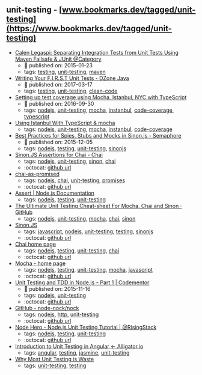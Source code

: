 unit-testing - [www.bookmarks.dev/tagged/unit-testing](https://www.bookmarks.dev/tagged/unit-testing)
---
* [Calen Legaspi: Separating Integration Tests from Unit Tests Using Maven Failsafe & JUnit @Category](http://calenlegaspi.blogspot.ch/2015/01/separating-integration-tests-from-unit.html)
    * :calendar: published on: 2015-01-23
    * tags: [testing](../tagged/testing.md), [unit-testing](../tagged/unit-testing.md), [maven](../tagged/maven.md)
* [Writing Your F.I.R.S.T Unit Tests - DZone Java](https://dzone.com/articles/writing-your-first-unit-tests)
    * :calendar: published on: 2017-03-17
    * tags: [testing](../tagged/testing.md), [unit-testing](../tagged/unit-testing.md), [clean-code](../tagged/clean-code.md)
* [Setting up test coverage using Mocha, Istanbul, NYC with TypeScript](http://azimi.me/2016/09/30/nyc-mocha-typescript.1.html)
    * :calendar: published on: 2016-09-30
    * tags: [nodejs](../tagged/nodejs.md), [unit-testing](../tagged/unit-testing.md), [mocha](../tagged/mocha.md), [instanbul](../tagged/instanbul.md), [code-coverage](../tagged/code-coverage.md), [typescript](../tagged/typescript.md)
* [Using Istanbul With TypeScript & mocha](https://istanbul.js.org/docs/tutorials/typescript/)
    * tags: [nodejs](../tagged/nodejs.md), [unit-testing](../tagged/unit-testing.md), [mocha](../tagged/mocha.md), [instanbul](../tagged/instanbul.md), [code-coverage](../tagged/code-coverage.md)
* [Best Practices for Spies, Stubs and Mocks in Sinon.js - Semaphore](https://semaphoreci.com/community/tutorials/best-practices-for-spies-stubs-and-mocks-in-sinon-js)
    * :calendar: published on: 2015-12-05
    * tags: [nodejs](../tagged/nodejs.md), [testing](../tagged/testing.md), [unit-testing](../tagged/unit-testing.md), [sinonjs](../tagged/sinonjs.md)
* [Sinon.JS Assertions for Chai - Chai](http://chaijs.com/plugins/sinon-chai/)
    * tags: [nodejs](../tagged/nodejs.md), [unit-testing](../tagged/unit-testing.md), [sinon](../tagged/sinon.md), [chai](../tagged/chai.md)
    * :octocat: [github url](https://github.com/domenic/sinon-chai.git)
* [chai-as-promised](https://www.npmjs.com/package/chai-as-promised)
    * tags: [nodejs](../tagged/nodejs.md), [chai](../tagged/chai.md), [unit-testing](../tagged/unit-testing.md), [promises](../tagged/promises.md)
    * :octocat: [github url](https://github.com/domenic/chai-as-promised)
* [Assert | Node.js Documentation](https://nodejs.org/api/assert.html)
    * tags: [nodejs](../tagged/nodejs.md), [testing](../tagged/testing.md), [unit-testing](../tagged/unit-testing.md)
* [The Ultimate Unit Testing Cheat-sheet For Mocha, Chai and Sinon · GitHub](https://gist.github.com/yoavniran/1e3b0162e1545055429e)
    * tags: [nodejs](../tagged/nodejs.md), [unit-testing](../tagged/unit-testing.md), [mocha](../tagged/mocha.md), [chai](../tagged/chai.md), [sinon](../tagged/sinon.md)
* [Sinon.JS](http://sinonjs.org/)
    * tags: [javascript](../tagged/javascript.md), [nodejs](../tagged/nodejs.md), [unit-testing](../tagged/unit-testing.md), [testing](../tagged/testing.md), [sinonjs](../tagged/sinonjs.md)
    * :octocat: [github url](https://github.com/sinonjs/sinon)
* [Chai home page](http://chaijs.com/)
    * tags: [nodejs](../tagged/nodejs.md), [testing](../tagged/testing.md), [unit-testing](../tagged/unit-testing.md), [chai](../tagged/chai.md)
    * :octocat: [github url](https://github.com/chaijs/chai)
* [Mocha - home page](http://mochajs.org/)
    * tags: [nodejs](../tagged/nodejs.md), [testing](../tagged/testing.md), [unit-testing](../tagged/unit-testing.md), [mocha](../tagged/mocha.md), [javascript](../tagged/javascript.md)
    * :octocat: [github url](https://github.com/mochajs/mocha)
* [Unit Testing and TDD in Node.js – Part 1 | Codementor](https://www.codementor.io/davidtang/unit-testing-and-tdd-in-node-js-part-1-8t714s877)
    * :calendar: published on: 2015-11-16
    * tags: [nodejs](../tagged/nodejs.md), [unit-testing](../tagged/unit-testing.md)
    * :octocat: [github url](https://github.com/skaterdav85/node-testing)
* [GitHub - node-nock/nock](https://github.com/node-nock/nock)
    * tags: [nodejs](../tagged/nodejs.md), [http](../tagged/http.md), [unit-testing](../tagged/unit-testing.md)
    * :octocat: [github url](https://github.com/node-nock/nock)
* [Node Hero - Node.js Unit Testing Tutorial | @RisingStack](https://blog.risingstack.com/node-hero-node-js-unit-testing-tutorial/)
    * tags: [nodejs](../tagged/nodejs.md), [testing](../tagged/testing.md), [unit-testing](../tagged/unit-testing.md)
    * :octocat: [github url](https://github.com/RisingStack/nodehero-testing)
* [Introduction to Unit Testing in Angular ← Alligator.io](https://alligator.io/angular/introduction-unit-testing/)
    * tags: [angular](../tagged/angular.md), [testing](../tagged/testing.md), [jasmine](../tagged/jasmine.md), [unit-testing](../tagged/unit-testing.md)
* [Why Most Unit Testing is Waste](http://rbcs-us.com/documents/Why-Most-Unit-Testing-is-Waste.pdf)
    * tags: [unit-testing](../tagged/unit-testing.md), [testing](../tagged/testing.md)
